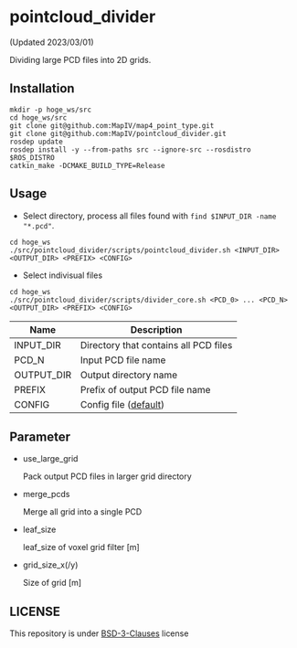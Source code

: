 # pointcloud_divider

(Updated 2023/03/01)

Dividing large PCD files into 2D grids.

## Installation

  ```
  mkdir -p hoge_ws/src
  cd hoge_ws/src
  git clone git@github.com:MapIV/map4_point_type.git
  git clone git@github.com:MapIV/pointcloud_divider.git
  rosdep update
  rosdep install -y --from-paths src --ignore-src --rosdistro $ROS_DISTRO
  catkin_make -DCMAKE_BUILD_TYPE=Release
  ```

## Usage

  * Select directory, process all files found with `find $INPUT_DIR -name "*.pcd"`.

  ```
  cd hoge_ws
  ./src/pointcloud_divider/scripts/pointcloud_divider.sh <INPUT_DIR> <OUTPUT_DIR> <PREFIX> <CONFIG>
  ```

  * Select indivisual files

  ```
  cd hoge_ws
  ./src/pointcloud_divider/scripts/divider_core.sh <PCD_0> ... <PCD_N> <OUTPUT_DIR> <PREFIX> <CONFIG>
  ```

  | Name       | Description                                  |
  | -------    | -------------------------                    |
  | INPUT_DIR  | Directory that contains all PCD files        |
  | PCD_N      | Input PCD file name                          |
  | OUTPUT_DIR | Output directory name                        |
  | PREFIX     | Prefix of output PCD file name               |
  | CONFIG     | Config file ([default](config/default.yaml)) |

## Parameter

  * use_large_grid

    Pack output PCD files in larger grid directory

  * merge_pcds

    Merge all grid into a single PCD

  * leaf_size

    leaf_size of voxel grid filter [m]

  * grid_size_x(/y)

    Size of grid [m]

## LICENSE

This repository is under [BSD-3-Clauses](LICENSE) license
